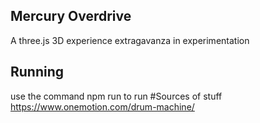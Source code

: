 ## Mercury Overdrive
A three.js 3D experience extragavanza in experimentation

## Running 
use the command
npm run to run
#Sources of stuff
https://www.onemotion.com/drum-machine/
